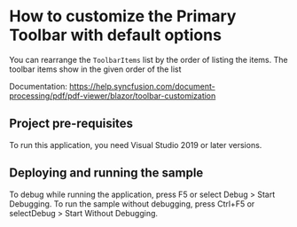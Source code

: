 # How to customize the Primary Toolbar with default options
You can rearrange the `ToolbarItems` list by the order of listing the items. The toolbar items show in the given order of the list

Documentation: https://help.syncfusion.com/document-processing/pdf/pdf-viewer/blazor/toolbar-customization

## Project pre-requisites
To run this application, you need Visual Studio 2019 or later versions.

## Deploying and running the sample
To debug while running the application, press F5 or select Debug > Start Debugging. To run the sample without debugging, press Ctrl+F5 or selectDebug > Start Without Debugging.